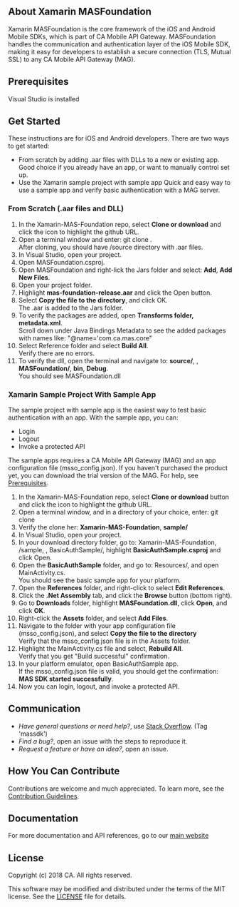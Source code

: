 
## About Xamarin MASFoundation

Xamarin MASFoundation is the core framework of the iOS and Android Mobile SDKs, which is part of CA Mobile API Gateway. MASFoundation handles the communication and authentication layer of the iOS Mobile SDK, making it easy for developers to establish a secure connection (TLS, Mutual SSL) to any CA Mobile API Gateway (MAG).

## Prerequisites

Visual Studio is installed

## Get Started

These instructions are for iOS and Android developers. There are two ways to get started:

- From scratch by adding .aar files with DLLs to a new or existing app.  
Good choice if you already have an app, or want to manually control set up.
- Use the Xamarin sample project with sample app 
Quick and easy way to use a sample app and verify basic authentication with a MAG server.

### From Scratch (.aar files and DLL)

1. In the Xamarin-MAS-Foundation repo, select **Clone or download** and click the icon to highlight the github URL.
2. Open a terminal window and enter: git clone <github URL>.  
After cloning, you should have /source directory with .aar files.
3. In Visual Studio, open your project.
4. Open MASFoundation.csproj. 
5. Open MASFoundation and right-lick the Jars folder and select: **Add**, **Add New Files**.
6. Open your project folder. 
7. Highlight **mas-foundation-release.aar** and click the Open button.
8. Select **Copy the file to the directory**, and click OK.  
The .aar is added to the Jars folder.
9. To verify the packages are added, open **Transforms folder, metadata.xml**.  
Scroll down under Java Bindings Metadata to see the added packages with names like: "@name='com.ca.mas.core"
10. Select Reference folder and select **Build All**.  
Verify there are no errors.
11. To verify the dll, open the terminal and navigate to: **source/**, **<platform>**, **MASFoundation/**, **bin**, **Debug**.  
You should see MASFoundation.dll 

### Xamarin Sample Project With Sample App

The sample project with sample app is the easiest way to test basic authentication with an app. With the sample app, you can:

- Login
- Logout
- Invoke a protected API 

The sample apps requires a CA Mobile API Gateway (MAG) and an app configuration file (msso_config.json). If you haven't purchased the product yet, you can download the trial version of the MAG. For help, see [Prerequisites][prerequisites].

1. In the Xamarin-MAS-Foundation repo, select **Clone or download** button and click the icon to highlight the github URL.
2. Open a terminal window, and in a directory of your choice, enter: git clone <github URL>   
3. Verify the clone her: **Xamarin-MAS-Foundation**, **sample/**
3. In Visual Studio, open your project.
4. In your download directory folder, go to: Xamarin-MAS-Foundation, /sample, <platform>, BasicAuthSample/, highlight **BasicAuthSample.csproj** and click Open. 
5. Open the **BasicAuthSample** folder, and go to: Resources/, and open MainActivity.cs.  
You should see the basic sample app for your platform.
6. Open the **References** folder, and right-click to select **Edit References**. 
7. Click the **.Net Assembly** tab, and click the **Browse** button (bottom right).
8. Go to **Downloads** folder, highlight **MASFoundation.dll**, click **Open**, and click **OK**. 
9. Right-click the **Assets** folder, and select **Add Files**.
10. Navigate to the folder with your app configuration file (msso_config.json), and select **Copy the file to the directory**  
Verify that the msso_config.json file is in the Assets folder. 
11. Highlight the MainActivity.cs file and select, **Rebuild All**.  
Verify that you get "Build successful" confirmation.
12. In your platform emulator, open BasicAuthSample app.  
If the msso_config.json file is valid, you should get the confirmation: **MAS SDK started successfully**.
13. Now you can login, logout, and invoke a protected API.  
 
## Communication

- *Have general questions or need help?*, use [Stack Overflow][StackOverflow]. (Tag 'massdk')
- *Find a bug?*, open an issue with the steps to reproduce it.
- *Request a feature or have an idea?*, open an issue.

## How You Can Contribute

Contributions are welcome and much appreciated. To learn more, see the [Contribution Guidelines][contributing].

## Documentation

For more documentation and API references, go to our [main website][docs]

## License

Copyright (c) 2018 CA. All rights reserved.

This software may be modified and distributed under the terms
of the MIT license. See the [LICENSE][license-link] file for details.

 [mag]: https://docops.ca.com/mag
 [mas.ca.com]: http://mas.ca.com/
 [get-started]: http://mas.ca.com/get-started/
 [docs]: http://mas.ca.com/docs/
 [blog]: http://mas.ca.com/blog/
 [videos]: https://www.ca.com/us/developers/mas/videos.html
 [StackOverflow]: http://stackoverflow.com/questions/tagged/massdk
 [download]: https://github.com/CAAPIM/iOS-MAS-Foundation/archive/master.zip
 [contributing]: https://github.com/CAAPIM/iOS-MAS-Foundation/blob/develop/CONTRIBUTING.md
 [license-link]: /LICENSE
 [prerequisites]: http://mas.ca.com/docs/ios/1.6.00/guides/#prerequisites
